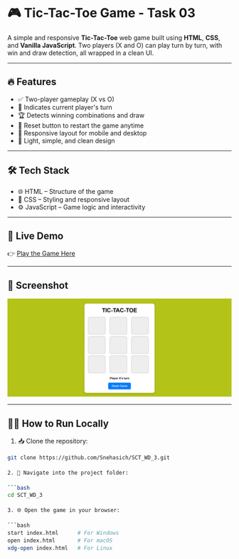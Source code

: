 # 🎮 Tic-Tac-Toe Game - Task 03

A simple and responsive **Tic-Tac-Toe** web game built using **HTML**, **CSS**, and **Vanilla JavaScript**. Two players (X and O) can play turn by turn, with win and draw detection, all wrapped in a clean UI.

---

## 🔥 Features

- ✅ Two-player gameplay (X vs O)
- 🎯 Indicates current player's turn
- 🏆 Detects winning combinations and draw
- 🔁 Reset button to restart the game anytime
- 📱 Responsive layout for mobile and desktop
- 🎨 Light, simple, and clean design

---

## 🛠️ Tech Stack

- 🌐 HTML – Structure of the game
- 🎨 CSS – Styling and responsive layout
- ⚙️ JavaScript – Game logic and interactivity

---

## 🚀 Live Demo

👉 [Play the Game Here](https://snehasich.github.io/SCT_WD_3/)

---

## 📸 Screenshot

![Tic-Tac-Toe Preview](./tic-tac-toe.png)  

---

## 🧑‍💻 How to Run Locally

1. 📥 Clone the repository:
   
```bash
git clone https://github.com/Snehasich/SCT_WD_3.git

2. 📂 Navigate into the project folder:

```bash
cd SCT_WD_3

3. 🌐 Open the game in your browser:

```bash
start index.html      # For Windows
open index.html       # For macOS
xdg-open index.html   # For Linux

